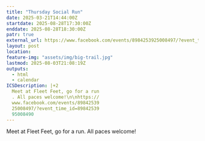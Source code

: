 ```yaml
---
title: "Thursday Social Run"
date: 2025-03-21T14:44:00Z
startdate: 2025-08-28T17:30:00Z
enddate: 2025-08-28T18:30:00Z
patr: true
external_url: https://www.facebook.com/events/8984253925008497/?event_time_id=8984253995008490
layout: post
location: 
feature-img: "assets/img/big-trail.jpg"
lastmod: 2025-08-03T21:08:19Z
outputs:
  - html
  - calendar
ICSDescription: |+2
  Meet at Fleet Feet, go for a run  . All paces welcome!\n\nhttps://  www.facebook.com/events/89842539  25008497/?event_time_id=89842539  95008490
---
```


Meet at Fleet Feet, go for a run. All paces welcome!<br>
  <br>
  
